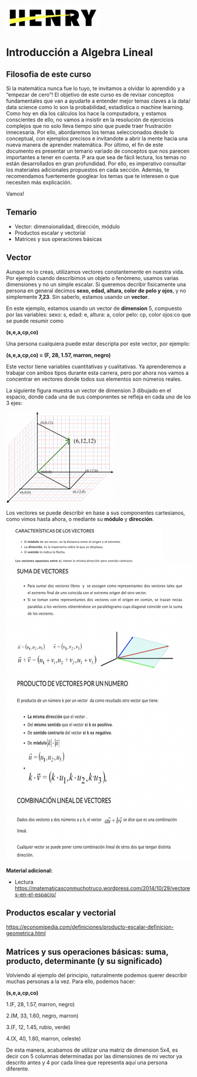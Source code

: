 <img  src='../logo.png' height='70px'>

# Introducción a Algebra Lineal

## Filosofia de este curso

Si la matemática nunca fue lo tuyo, te invitamos a olvidar lo aprendido y a “empezar de cero”! El objetivo de este curso es de revisar conceptos fundamentales que van a ayudarte a entender mejor temas claves a la data/ data science como lo son la probabilidad, estadística o machine learning. 
Como hoy en día los cálculos los hace la computadora, y estamos conscientes de ello, no vamos a insistir en la resolución de ejercicios complejos que no solo lleva tiempo sino que puede traer frustración innecesaria. 
Por ello, abordaremos los temas seleccionados desde lo conceptual, con ejemplos precisos e invitandote a abrir la mente hacia una nueva manera de aprender matemática.
Por último, el fin de este documento es presentar un temario variado de conceptos que 
nos parecen importantes a tener en cuenta. P
ara que sea de fácil lectura, los temas no están desarrollados en gran profundidad. 
Por ello, es imperativo consultar los materiales adicionales propuestos en cada sección.
Además, te recomendamos fuertemente googlear los temas que te interesen o que necesiten más explicación.

Vamos!


## Temario

* Vector: dimensionalidad, dirección, módulo
* Productos escalar y vectorial
* Matrices y sus operaciones básicas

## Vector

Aunque no lo creas, utilizamos vectores constantemente en nuestra vida. Por ejemplo cuando
describimos un objeto o fenómeno, usamos varias dimensiones y no un simple escalar. Si queremos
decribir fisicamente una persona en general decimos **sexo, edad, altura, color de pelo y ojos**, 
y no simplemente **7,23**. Sin saberlo, estamos usando un **vector**.

En este ejemplo, estamos usando un vector de **dimension** 5, compuesto por las variables:
sexo: s, edad: e, altura: a, color pelo: cp, color ojos:co que se puede resumir como

**(s,e,a,cp,co)**

Una persona cualquiera puede estar descripta por este vector, por ejemplo:

**(s,e,a,cp,co) = (F, 28, 1.57, marron, negro)**

[comment]: <> (Como vimos en análisis, una función puede depender de varias variables)

Este vector tiene variables cuantitativas y cualitativas. Ya aprenderemos a trabajar
con ambos tipos durante esta carrera, pero por ahora nos vamos a concentrar en vectores
donde todos sus elementos son números reales.

La siguiente figura muestra un vector de dimension 3 dibujado en el espacio, donde cada una de sus componentes se
refleja en cada uno de los 3 ejes:


<img  src='./figuras/vector1.png' height='250px'>

Los vectores se puede describir en base a sus componentes cartesianos, como vimos hasta ahora, 
o mediante su **módulo** y **dirección**. 

<img  src='./figuras/vector2.png' height='100px'>

<img  src='./figuras/vector3.png' height='300px'>

<img  src='./figuras/vector4.png' height='500px'>

**Material adicional:**

* Lectura https://matematicasconmuchotruco.wordpress.com/2014/10/29/vectores-en-el-espacio/

[comment]: <> (* Video 1)

## Productos escalar y vectorial

https://economipedia.com/definiciones/producto-escalar-definicion-geometrica.html

## Matrices y sus operaciones básicas: suma, producto, determinante (y su significado)

Volviendo al ejemplo del principio, naturalmente podemos querer describir muchas personas a la vez.
Para ello, podemos hacer:

**(s,e,a,cp,co)**

1.(F, 28, 1.57, marron, negro)

2.(M, 33, 1.60, negro, marron)

3.(F, 12, 1.45, rubio, verde)

4.(X, 40, 1.80, marron, celeste)


De esta manera, acabamos de utilizar una matriz de dimension 5x4, es decir con 5 columnas determinadas
por las dimensiones de mi vector ya descrito antes y 4 por cada línea que representa aquí una persona diferente.






